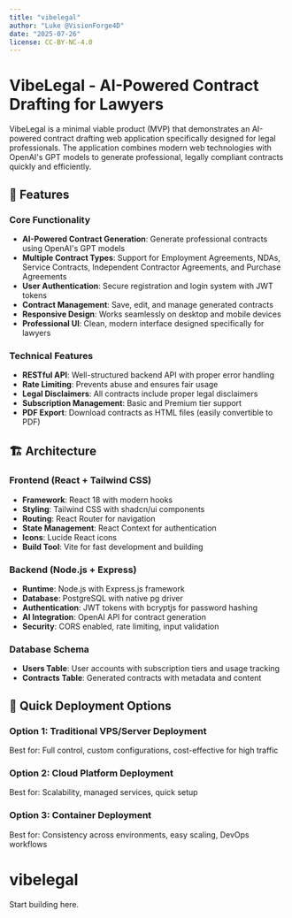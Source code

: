 ```yaml
---
title: "vibelegal"
author: "Luke @VisionForge4D"
date: "2025-07-26"
license: CC-BY-NC-4.0
---
```

# VibeLegal - AI-Powered Contract Drafting for Lawyers

VibeLegal is a minimal viable product (MVP) that demonstrates an AI-powered contract drafting web application specifically designed for legal professionals. The application combines modern web technologies with OpenAI's GPT models to generate professional, legally compliant contracts quickly and efficiently.

## 🚀 Features

### Core Functionality
- **AI-Powered Contract Generation**: Generate professional contracts using OpenAI's GPT models
- **Multiple Contract Types**: Support for Employment Agreements, NDAs, Service Contracts, Independent Contractor Agreements, and Purchase Agreements
- **User Authentication**: Secure registration and login system with JWT tokens
- **Contract Management**: Save, edit, and manage generated contracts
- **Responsive Design**: Works seamlessly on desktop and mobile devices
- **Professional UI**: Clean, modern interface designed specifically for lawyers

### Technical Features
- **RESTful API**: Well-structured backend API with proper error handling
- **Rate Limiting**: Prevents abuse and ensures fair usage
- **Legal Disclaimers**: All contracts include proper legal disclaimers
- **Subscription Management**: Basic and Premium tier support
- **PDF Export**: Download contracts as HTML files (easily convertible to PDF)

## 🏗️ Architecture

### Frontend (React + Tailwind CSS)
- **Framework**: React 18 with modern hooks
- **Styling**: Tailwind CSS with shadcn/ui components
- **Routing**: React Router for navigation
- **State Management**: React Context for authentication
- **Icons**: Lucide React icons
- **Build Tool**: Vite for fast development and building

### Backend (Node.js + Express)
- **Runtime**: Node.js with Express.js framework
- **Database**: PostgreSQL with native pg driver
- **Authentication**: JWT tokens with bcryptjs for password hashing
- **AI Integration**: OpenAI API for contract generation
- **Security**: CORS enabled, rate limiting, input validation

### Database Schema
- **Users Table**: User accounts with subscription tiers and usage tracking
- **Contracts Table**: Generated contracts with metadata and content

## 🚀 Quick Deployment Options

### Option 1: Traditional VPS/Server Deployment
Best for: Full control, custom configurations, cost-effective for high traffic

### Option 2: Cloud Platform Deployment
Best for: Scalability, managed services, quick setup

### Option 3: Container Deployment
Best for: Consistency across environments, easy scaling, DevOps workflows


# vibelegal

Start building here.

